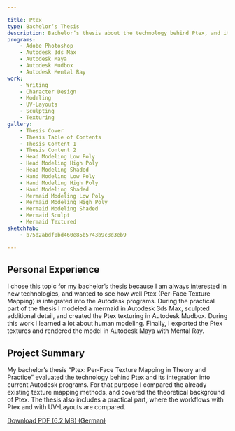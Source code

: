 ```yaml
---

title: Ptex
type: Bachelorʼs Thesis
description: Bachelorʼs thesis about the technology behind Ptex, and its integration into current 3D software.
programs:
    - Adobe Photoshop
    - Autodesk 3ds Max
    - Autodesk Maya
    - Autodesk Mudbox
    - Autodesk Mental Ray
work:
    - Writing
    - Character Design
    - Modeling
    - UV-Layouts
    - Sculpting
    - Texturing
gallery:
    - Thesis Cover
    - Thesis Table of Contents
    - Thesis Content 1
    - Thesis Content 2
    - Head Modeling Low Poly
    - Head Modeling High Poly
    - Head Modeling Shaded
    - Hand Modeling Low Poly
    - Hand Modeling High Poly
    - Hand Modeling Shaded
    - Mermaid Modeling Low Poly
    - Mermaid Modeling High Poly
    - Mermaid Modeling Shaded
    - Mermaid Sculpt
    - Mermaid Textured
sketchfab:
    - b75d2abdf0bd460e85b5743b9c8d3eb9

---
```


## Personal Experience
I chose this topic for my bachelorʼs thesis because I am always interested in new technologies, and wanted to see how 
well Ptex (Per-Face Texture Mapping) is integrated into the Autodesk programs. During the practical part of the thesis I 
modeled a mermaid in Autodesk 3ds Max, sculpted additional detail, and created the Ptex texturing in Autodesk Mudbox. 
During this work I learned a lot about human modeling. Finally, I exported the Ptex textures and rendered the model in 
Autodesk Maya with Mental Ray.

## Project Summary
My bachelorʼs thesis “Ptex: Per-Face Texture Mapping in Theory and Practice” evaluated the technology behind Ptex and 
its integration into current Autodesk programs. For that purpose I compared the already existing texture mapping 
methods, and covered the theoretical background of Ptex. The thesis also includes a practical part, where the workflows 
with Ptex and with UV-Layouts are compared.

<p class="additional-links">
    <a href="/downloads/ptex.pdf" href-lang="de" target="_blank" title="Ptex: Per-Face Texture Mapping in Theorie und Anwendung">
        Download PDF (6.2 MB) (German)
    </a>
</p>
